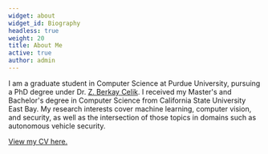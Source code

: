 ```yaml
---
widget: about
widget_id: Biography
headless: true
weight: 20
title: About Me
active: true
author: admin
---
```

I am a graduate student in Computer Science at Purdue University, pursuing a PhD degree under Dr. [Z. Berkay Celik](https://beerkay.github.io/).  I received my Master's and Bachelor's degree in Computer Science from California State University East Bay.  My research interests cover machine learning, computer vision, and security, as well as the intersection of those topics in domains such as autonomous vehicle security.

[View my CV here.](assets/media/raymond_muller_cv.pdf)